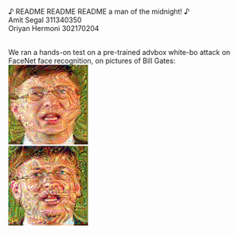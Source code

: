 ♪ README README README a man of the midnight! ♪<br>
Amit Segal 311340350<br>
Oriyan Hermoni 302170204<br><br>

We ran a hands-on test on a pre-trained advbox white-bo attack on FaceNet face recognition, on pictures of Bill Gates:<br>
![alt text](Bill_Gates_0001_2_007.png)<br>
![alt text](Bill_Gates_0001_2_Michael_Jordan_0002.png)
